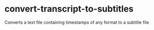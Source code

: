 # convert-transcript-to-subtitles
Converts a text file containing timestamps of any format to a subtitle file
